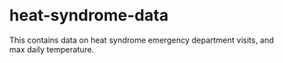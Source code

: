 # heat-syndrome-data
This contains data on heat syndrome emergency department visits, and max daily temperature.
